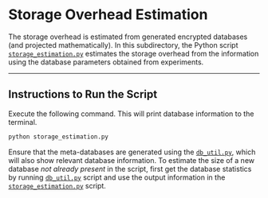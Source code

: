 # Storage Overhead Estimation

The storage overhead is estimated from generated encrypted databases (and projected mathematically). In this subdirectory, the Python script [`storage_estimation.py`](./storage_estimation.py) estimates the storage overhead from the information using the database parameters obtained from experiments.

---

## Instructions to Run the Script

Execute the following command. This will print database information to the terminal.

```bash
python storage_estimation.py
```

Ensure that the meta-databases are generated using the [`db_util.py`](./db_util.py), which will also show relevant database information. To estimate the size of a new database _not already present_ in the script, first get the database statistics by running [`db_util.py`](./db_util.py) script and use the output information in the [`storage_estimation.py`](./storage_estimation.py) script.